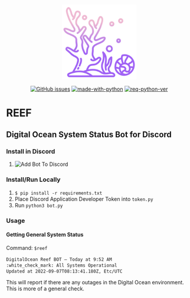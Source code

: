 <p align="center"><img width=40% src="https://raw.githubusercontent.com/leblanck/reef/main/resources/reef.png"></p>

<div align="center">

<a href="">![GitHub issues](https://img.shields.io/github/issues-raw/leblanck/reef.svg)</a>
<a href="">![made-with-python](https://img.shields.io/badge/Made%20With-Python-yellow.svg)</a>
<a href="">![req-python-ver](https://img.shields.io/badge/python-v3.10-blue.svg)</a>

</div>

# REEF

## Digital Ocean System Status Bot for Discord

### Install in Discord
1. ![Add Bot To Discord](https://discord.com/api/oauth2/authorize?client_id=1015266420034125844&permissions=3072&scope=bot)

### Install/Run Locally

1. `$ pip install -r requirements.txt`
2. Place Discord Application Developer Token into `token.py` 
3. Run `python3 bot.py`


### Usage

#### Getting General System Status
Command: `$reef`

```
DigitalOcean Reef BOT — Today at 9:52 AM
:white_check_mark: All Systems Operational 
Updated at 2022-09-07T08:13:41.180Z, Etc/UTC
```
This will report if there are any outages in the Digital Ocean environment.  This is more of a general check. 
